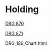 # Holding  



[DRG 870](http://mvigoda.github.io/datasets/Discharges/DRG_871_Chart.html)  

[DRG 871](http://mvigoda.github.io/Charts/DRG_871_Chart.html)  



DRG_189_Chart.html
